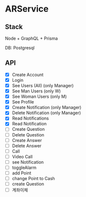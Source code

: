 # ARService

## Stack
Node + GraphQL + Prisma

DB: Postgresql

## API
- [x] Create Account
- [x] Login
- [x] See Users (All) (only Manager)
- [x] See Man Users (only W)
- [x] See Woman Users (only M) 
- [x] See Profile
- [x] Create Notification (only Manager)
- [x] Delete Notification (only Manager)
- [x] Read Notifications
- [x] Read Notification
- [ ] Create Question
- [ ] Delete Question
- [ ] Create Answer
- [ ] Delete Answer
- [ ] Call
- [ ] Video Call
- [ ] see Notification
- [ ] toggleAlarm
- [ ] add Point
- [ ] change Point to Cash
- [ ] create Question
- [ ] 계좌이체